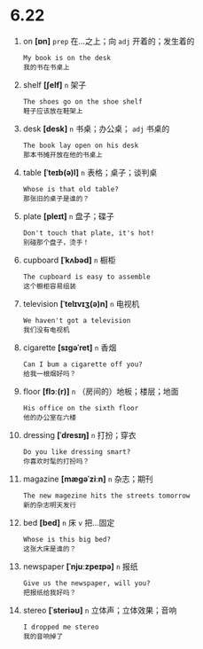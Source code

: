 # 6.22

1. on **[ɒn]** `prep` 在...之上；向 `adj` 开着的；发生着的

   ```
   My book is on the desk
   我的书在书桌上
   ```

2. shelf **[ʃelf]** `n` 架子

   ```
   The shoes go on the shoe shelf
   鞋子应该放在鞋架上
   ```

3. desk **[desk]** `n` 书桌；办公桌； `adj` 书桌的

   ```
   The book lay open on his desk
   那本书摊开放在他的书桌上
   ```

4. table **[ˈteɪb(ə)l]** `n` 表格；桌子；谈判桌

   ```
   Whose is that old table?
   那张旧的桌子是谁的？
   ```

5. plate **[pleɪt]** `n` 盘子；碟子

   ```
   Don't touch that plate, it's hot!
   别碰那个盘子，烫手！
   ```

6. cupboard **[ˈkʌbəd]** `n` 橱柜

   ```
   The cupboard is easy to assemble
   这个橱柜容易组装
   ```

7. television **[ˈtelɪvɪʒ(ə)n]** `n` 电视机

   ```
   We haven't got a television
   我们没有电视机
   ```

8. cigarette **[sɪɡəˈret]** `n` 香烟

   ```
   Can I bum a cigarette off you?
   给我一根烟好吗？
   ```

9. floor **[flɔː(r)]** `n` （房间的）地板；楼层；地面

   ```
   His office on the sixth floor
   他的办公室在六楼
   ```

10. dressing **[ˈdresɪŋ]** `n` 打扮；穿衣

    ```
    Do you like dressing smart?
    你喜欢时髦的打扮吗？
    ```

11. magazine **[mæɡəˈziːn]** `n` 杂志；期刊

    ```
    The new magezine hits the streets tomorrow
    新的杂志明天发行
    ```

12. bed **[bed]** `n` 床 `v` 把...固定

    ```
    Whose is this big bed?
    这张大床是谁的？
    ```

13. newspaper **[ˈnjuːzpeɪpə]** `n` 报纸

    ```
    Give us the newspaper, will you?
    把报纸给我好吗？
    ```

14. stereo **[ˈsteriəʊ]** `n` 立体声；立体效果；音响

    ```
    I dropped me stereo
    我的音响掉了
    ```
